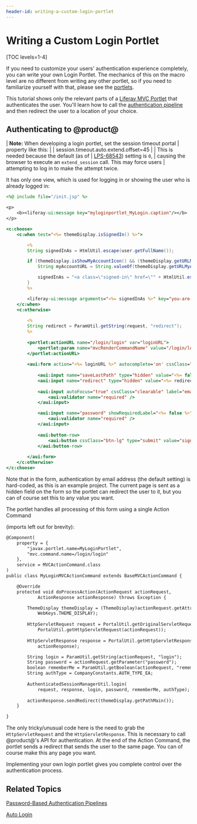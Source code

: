 ```yaml
---
header-id: writing-a-custom-login-portlet
---
```


# Writing a Custom Login Portlet

[TOC levels=1-4]

If you need to customize your users' authentication experience completely, you
can write your own Login Portlet. The mechanics of this on the macro level are
no different from writing any other portlet, so if you need to familiarize
yourself with that, please see the 
[portlets](/docs/7-2/frameworks/-/knowledge_base/f/portlets). 

This tutorial shows only the relevant parts of a 
[Liferay MVC Portlet](/docs/7-2/appdev/-/knowledge_base/a/liferay-mvc-portlet) that
authenticates the user. You'll learn how to call the 
[authentication pipeline](/docs/7-2/frameworks/-/knowledge_base/f/password-based-authentication-pipelines) 
and then redirect the user to a location of your choice. 

## Authenticating to @product@

| **Note:** When developing a login portlet, set the session timeout portal
| property like this:
| 
|     session.timeout.auto.extend.offset=45
| 
| This is needed because the default (as of
| [LPS-68543](https://issues.liferay.com/browse/LPS-68543)) setting is `0`,
| causing the browser to execute an `extend_session` call. This may force users
| attempting to log in to make the attempt twice.

It has only one view, which is used for logging in or showing the user who is
already logged in: 

```jsp
<%@ include file="/init.jsp" %>

<p>
    <b><liferay-ui:message key="myloginportlet_MyLogin.caption"/></b>
</p>

<c:choose>
    <c:when test="<%= themeDisplay.isSignedIn() %>">

        <%
        String signedInAs = HtmlUtil.escape(user.getFullName());

        if (themeDisplay.isShowMyAccountIcon() && (themeDisplay.getURLMyAccount() != null)) {
            String myAccountURL = String.valueOf(themeDisplay.getURLMyAccount());

            signedInAs = "<a class=\"signed-in\" href=\"" + HtmlUtil.escape(myAccountURL) + "\">" + signedInAs + "</a>";
        }
        %>

        <liferay-ui:message arguments="<%= signedInAs %>" key="you-are-signed-in-as-x" translateArguments="<%= false %>" />
    </c:when>
    <c:otherwise>
    
        <%
        String redirect = ParamUtil.getString(request, "redirect");
        %>
    
        <portlet:actionURL name="/login/login" var="loginURL">
            <portlet:param name="mvcRenderCommandName" value="/login/login" />
        </portlet:actionURL>
        
        <aui:form action="<%= loginURL %>" autocomplete='on' cssClass="sign-in-form" method="post" name="loginForm">
        
            <aui:input name="saveLastPath" type="hidden" value="<%= false %>" />
            <aui:input name="redirect" type="hidden" value="<%= redirect %>" />
                    
            <aui:input autoFocus="true" cssClass="clearable" label="email-address" name="login" showRequiredLabel="<%= false %>" type="text" value="">
                <aui:validator name="required" />
            </aui:input>

            <aui:input name="password" showRequiredLabel="<%= false %>" type="password">
                <aui:validator name="required" />
            </aui:input>
            
            <aui:button-row>
                <aui:button cssClass="btn-lg" type="submit" value="sign-in" />
            </aui:button-row>
                
        </aui:form>
    </c:otherwise>
</c:choose>
```

Note that in the form, authentication by email address (the default setting) is
hard-coded, as this is an example project. The current page is sent as a hidden
field on the form so the portlet can redirect the user to it, but you can of
course set this to any value you want. 

The portlet handles all processing of this form using a single Action Command 
<!--Add link back for 'Action Command' once MVC Action Command article is available-->
(imports left out for brevity): 

```jsp
@Component(
    property = {
        "javax.portlet.name=MyLoginPortlet",
        "mvc.command.name=/login/login"
    },
    service = MVCActionCommand.class
)
public class MyLoginMVCActionCommand extends BaseMVCActionCommand {

    @Override
    protected void doProcessAction(ActionRequest actionRequest,
            ActionResponse actionResponse) throws Exception {

        ThemeDisplay themeDisplay = (ThemeDisplay)actionRequest.getAttribute(
            WebKeys.THEME_DISPLAY);
        
        HttpServletRequest request = PortalUtil.getOriginalServletRequest(
            PortalUtil.getHttpServletRequest(actionRequest));
        
        HttpServletResponse response = PortalUtil.getHttpServletResponse(
            actionResponse);

        String login = ParamUtil.getString(actionRequest, "login");
        String password = actionRequest.getParameter("password");
        boolean rememberMe = ParamUtil.getBoolean(actionRequest, "rememberMe");
        String authType = CompanyConstants.AUTH_TYPE_EA;
        
        AuthenticatedSessionManagerUtil.login(
            request, response, login, password, rememberMe, authType);
        
        actionResponse.sendRedirect(themeDisplay.getPathMain());
    }

}
```

The only tricky/unusual code here is the need to grab the `HttpServletRequest` 
and the `HttpServletResponse`. This is necessary to call @product@'s API for 
authentication. At the end of the Action Command, the portlet sends a redirect 
that sends the user to the same page. You can of course make this any page you 
want. 

Implementing your own login portlet gives you complete control over the
authentication process. 

## Related Topics

[Password-Based Authentication Pipelines](/docs/7-2/frameworks/-/knowledge_base/f/password-based-authentication-pipelines)

[Auto Login](/docs/7-2/frameworks/-/knowledge_base/f/auto-login)
